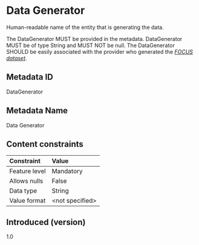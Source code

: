 # Data Generator

Human-readable name of the entity that is generating the data.

The DataGenerator MUST be provided in the metadata. DataGenerator MUST be of type String and MUST NOT be null. The DataGenerator SHOULD be easily associated with the provider who generated the [*FOCUS dataset*](#glossary:FOCUS-dataset).

## Metadata ID

DataGenerator

## Metadata Name

Data Generator

## Content constraints

| Constraint      | Value            |
|:----------------|:-----------------|
| Feature level   | Mandatory        |
| Allows nulls    | False            |
| Data type       | String           |
| Value format    | \<not specified> |

## Introduced (version)

1.0
